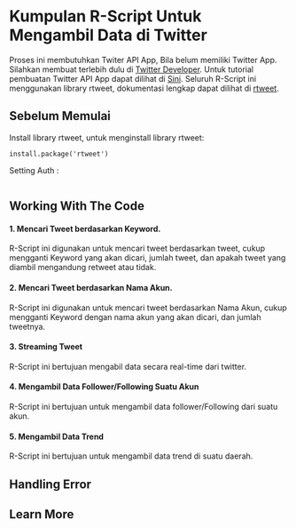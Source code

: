 # Kumpulan R-Script Untuk Mengambil Data di Twitter

Proses ini membutuhkan Twiter API App, Bila belum memiliki Twitter App. Silahkan membuat terlebih dulu di [Twitter Developer](https://developer.twitter.com/en/apps). 
Untuk tutorial pembuatan Twitter API App dapat dilihat di [Sini](https://docs.inboundnow.com/guide/create-twitter-application/). 
Seluruh R-Script ini menggunakan library rtweet, dokumentasi lengkap dapat dilihat di [rtweet](https://github.com/mkearney/rtweet).

## Sebelum Memulai

Install library rtweet, untuk menginstall library rtweet:
```
install.package('rtweet')
```
Setting Auth :
```

```

## Working With The Code

#### 1. Mencari Tweet berdasarkan Keyword. 
R-Script ini digunakan untuk mencari tweet berdasarkan tweet, cukup mengganti Keyword yang akan dicari, jumlah tweet, dan apakah tweet yang diambil mengandung retweet atau tidak. 

#### 2. Mencari Tweet berdasarkan Nama Akun. 
R-Script ini digunakan untuk mencari tweet berdasarkan Nama Akun, cukup mengganti Keyword dengan nama akun yang akan dicari, dan jumlah tweetnya. 

#### 3. Streaming Tweet
R-Script ini bertujuan mengabil data secara real-time dari twitter. 

#### 4. Mengambil Data Follower/Following Suatu Akun
R-Script ini bertujuan untuk mengambil data follower/Following dari suatu akun. 

#### 5. Mengambil Data Trend
R-Script ini bertujuan untuk mengambil data trend di suatu daerah. 


## Handling Error



## Learn More

